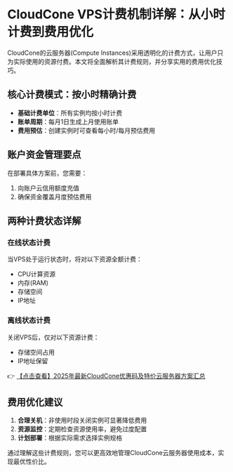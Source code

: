 # CloudCone VPS计费机制详解：从小时计费到费用优化

CloudCone的云服务器(Compute Instances)采用透明化的计费方式，让用户只为实际使用的资源付费。本文将全面解析其计费规则，并分享实用的费用优化技巧。

## 核心计费模式：按小时精确计费

- **基础计费单位**：所有实例均按小时计费
- **账单周期**：每月1日生成上月使用账单
- **费用预估**：创建实例时可查看每小时/每月预估费用

## 账户资金管理要点

在部署具体方案前，您需要：
1. 向账户云信用额度充值
2. 确保资金覆盖月度预估费用

## 两种计费状态详解

### 在线状态计费
当VPS处于运行状态时，将对以下资源全额计费：
- CPU计算资源
- 内存(RAM)
- 存储空间
- IP地址

### 离线状态计费
关闭VPS后，仅对以下资源计费：
- 存储空间占用
- IP地址保留

👉 [【点击查看】2025年最新CloudCone优惠码及特价云服务器方案汇总](https://bit.ly/Cloudcone)

## 费用优化建议

1. **合理关机**：非使用时段关闭实例可显著降低费用
2. **资源监控**：定期检查资源使用率，避免过度配置
3. **计划部署**：根据实际需求选择实例规格

通过理解这些计费规则，您可以更高效地管理CloudCone云服务器使用成本，实现最优性价比。